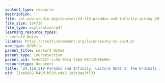 ```yaml
---
content_type: resource
description: ''
file: /ol-ocw-studio-app/courses/24-118-paradox-and-infinity-spring-2019/21ce8892b49db58dcde32a3e9ae3f533_MIT24_118S19_LecNote3.pdf
file_size: 184730
file_type: application/pdf
learning_resource_types:
- Lecture Notes
license: https://creativecommons.org/licenses/by-nc-sa/4.0/
ocw_type: OCWFile
parent_title: Lecture Notes
parent_type: CourseSection
parent_uid: 9e4e932f-cc56-90ca-24b3-58712b68e66c
resourcetype: Document
title: '24.118_S19 Paradox and Infinity, Lecture Note 3: The Ordinals I'
uid: 21ce8892-b49d-b58d-cde3-2a3e9ae3f533
---
```

